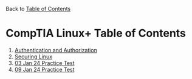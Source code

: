 Back to [Table of Contents](/README.md)

# CompTIA Linux+ Table of Contents
1. [Authentication and Authorization](/Linux+/01_Authentication_and_Authorization.md)
3. [Securing Linux](/Linux+/02_Securing_Linux.md)
5. [03 Jan 24 Practice Test](/Linux+/03_03_Jan_24_Practice_Test.md)
6. [09 Jan 24 Practice Test](/Linux+/04_09_Jan_24_Practice_Test.md)